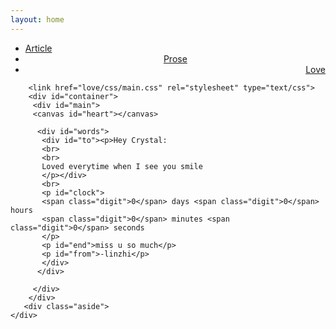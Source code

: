 ```yaml
---
layout: home
---
```


<div class="index-content love">
    <div class="section">
        <ul class="artical-cate">
            <li><a href="/"><span>Article</span></a></li>
            <li style="text-align:center"><a href="/prose"><span>Prose</span></a></li>
            <li class="on" style="text-align:right"><a href="/love"><span>Love</span></a></li>
        </ul>

        <link href="love/css/main.css" rel="stylesheet" type="text/css">
        <div id="container">
         <div id="main">
         <canvas id="heart"></canvas>

          <div id="words">
           <div id="to"><p>Hey Crystal:
           <br>
           <br>
           Loved everytime when I see you smile
           </p></div>
           <br>
           <p id="clock">
           <span class="digit">0</span> days <span class="digit">0</span> hours 
           <span class="digit">0</span> minutes <span class="digit">0</span> seconds
           </p>
           <p id="end">miss u so much</p>
           <p id="from">-linzhi</p>
           </div>
          </div>

         </div>
        </div>
       <div class="aside">
    </div>
</div>

<script type="text/javascript" src="love/js/jquery.js"></script>
<script type="text/javascript" src="love/js/garden.js"></script>
<script type="text/javascript" src="love/js/main.js"></script>


